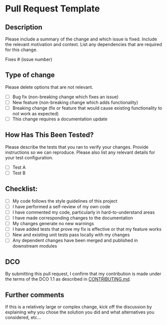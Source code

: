 # Pull Request Template

## Description

Please include a summary of the change and which issue is fixed. Include the relevant motivation and context. List any dependencies that are required for this change.

Fixes # (issue number)

## Type of change

Please delete options that are not relevant.

- [ ] Bug fix (non-breaking change which fixes an issue)
- [ ] New feature (non-breaking change which adds functionality)
- [ ] Breaking change (fix or feature that would cause existing functionality to not work as expected)
- [ ] This change requires a documentation update

## How Has This Been Tested?

Please describe the tests that you ran to verify your changes. Provide instructions so we can reproduce. Please also list any relevant details for your test configuration.

- [ ] Test A
- [ ] Test B

## Checklist:

- [ ] My code follows the style guidelines of this project
- [ ] I have performed a self-review of my own code
- [ ] I have commented my code, particularly in hard-to-understand areas
- [ ] I have made corresponding changes to the documentation
- [ ] My changes generate no new warnings
- [ ] I have added tests that prove my fix is effective or that my feature works
- [ ] New and existing unit tests pass locally with my changes
- [ ] Any dependent changes have been merged and published in downstream modules

## DCO

By submitting this pull request, I confirm that my contribution is made under the terms of the DCO 1.1 as described in [CONTRIBUTING.md](../CONTRIBUTING.md#developer-certificate-of-origin-dco).

## Further comments

If this is a relatively large or complex change, kick off the discussion by explaining why you chose the solution you did and what alternatives you considered, etc...
